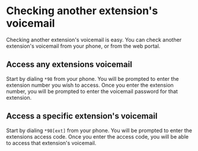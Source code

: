 # Checking another extension's voicemail

Checking another extension's voicemail is easy. You can check another extension's voicemail from your phone, or from the web portal.

## Access any extensions voicemail

Start by dialing `*98` from your phone. You will be prompted to enter the extension number you wish to access. Once you enter the extension number, you will be prompted to enter the voicemail password for that extension.

## Access a specific extension's voicemail

Start by dialing `*98[ext]` from your phone. You will be prompted to enter the extensions access code. Once you enter the access code, you will be able to access that extension's voicemail.
